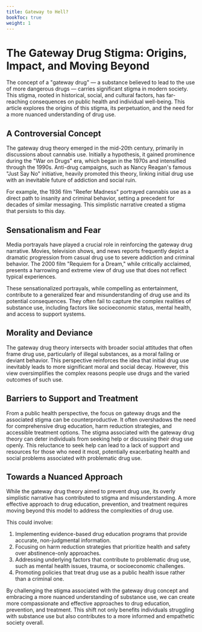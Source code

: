 ```yaml
---
title: Gateway to Hell?
bookToc: true
weight: 1
---
```


# The Gateway Drug Stigma: Origins, Impact, and Moving Beyond

The concept of a "gateway drug" — a substance believed to lead to the use of more dangerous drugs — carries significant stigma in modern society. This stigma, rooted in historical, social, and cultural factors, has far-reaching consequences on public health and individual well-being. This article explores the origins of this stigma, its perpetuation, and the need for a more nuanced understanding of drug use.

## A Controversial Concept

The gateway drug theory emerged in the mid-20th century, primarily in discussions about cannabis use. Initially a hypothesis, it gained prominence during the "War on Drugs" era, which began in the 1970s and intensified through the 1990s. Anti-drug campaigns, such as Nancy Reagan's famous "Just Say No" initiative, heavily promoted this theory, linking initial drug use with an inevitable future of addiction and social ruin.

For example, the 1936 film "Reefer Madness" portrayed cannabis use as a direct path to insanity and criminal behavior, setting a precedent for decades of similar messaging. This simplistic narrative created a stigma that persists to this day.

## Sensationalism and Fear

Media portrayals have played a crucial role in reinforcing the gateway drug narrative. Movies, television shows, and news reports frequently depict a dramatic progression from casual drug use to severe addiction and criminal behavior. The 2000 film "Requiem for a Dream," while critically acclaimed, presents a harrowing and extreme view of drug use that does not reflect typical experiences.

These sensationalized portrayals, while compelling as entertainment, contribute to a generalized fear and misunderstanding of drug use and its potential consequences. They often fail to capture the complex realities of substance use, including factors like socioeconomic status, mental health, and access to support systems.

## Morality and Deviance

The gateway drug theory intersects with broader social attitudes that often frame drug use, particularly of illegal substances, as a moral failing or deviant behavior. This perspective reinforces the idea that initial drug use inevitably leads to more significant moral and social decay. However, this view oversimplifies the complex reasons people use drugs and the varied outcomes of such use.

## Barriers to Support and Treatment

From a public health perspective, the focus on gateway drugs and the associated stigma can be counterproductive. It often overshadows the need for comprehensive drug education, harm reduction strategies, and accessible treatment options. The stigma associated with the gateway drug theory can deter individuals from seeking help or discussing their drug use openly. This reluctance to seek help can lead to a lack of support and resources for those who need it most, potentially exacerbating health and social problems associated with problematic drug use.

## Towards a Nuanced Approach

While the gateway drug theory aimed to prevent drug use, its overly simplistic narrative has contributed to stigma and misunderstanding. A more effective approach to drug education, prevention, and treatment requires moving beyond this model to address the complexities of drug use.

This could involve:

1. Implementing evidence-based drug education programs that provide accurate, non-judgmental information.
2. Focusing on harm reduction strategies that prioritize health and safety over abstinence-only approaches.
3. Addressing underlying factors that contribute to problematic drug use, such as mental health issues, trauma, or socioeconomic challenges.
4. Promoting policies that treat drug use as a public health issue rather than a criminal one.

By challenging the stigma associated with the gateway drug concept and embracing a more nuanced understanding of substance use, we can create more compassionate and effective approaches to drug education, prevention, and treatment. This shift not only benefits individuals struggling with substance use but also contributes to a more informed and empathetic society overall.
